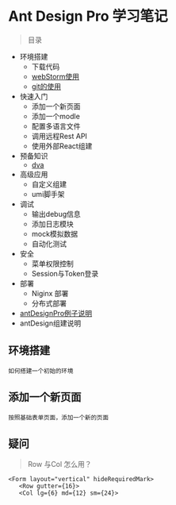 # Ant Design Pro 学习笔记



> 目录



* 环境搭建
  * 下载代码
  * [webStorm使用](doc\webstorm.md)
  * [git的使用](doc/git.md)
* 快速入门
  * 添加一个新页面
  * 添加一个modle
  * 配置多语言文件
  * 调用远程Rest API
  * 使用外部React组建
* 预备知识
  * [dva](doc\dva.md)
* 高级应用
  * 自定义组建
  * umi脚手架
* 调试
  * 输出debug信息
  * 添加日志模块
  * mock模拟数据
  * 自动化测试
* 安全
  * 菜单权限控制
  * Session与Token登录
* 部署
  * Niginx 部署
  * 分布式部署
* [antDesignPro例子说明](doc\example.md)
* antDesign组建说明







## 环境搭建

```
如何搭建一个初始的环境
```



## 添加一个新页面

```
按照基础表单页面，添加一个新的页面
```





## 疑问



> Row 与Col 怎么用？



```
<Form layout="vertical" hideRequiredMark>
   <Row gutter={16}>
   <Col lg={6} md={12} sm={24}>
```



